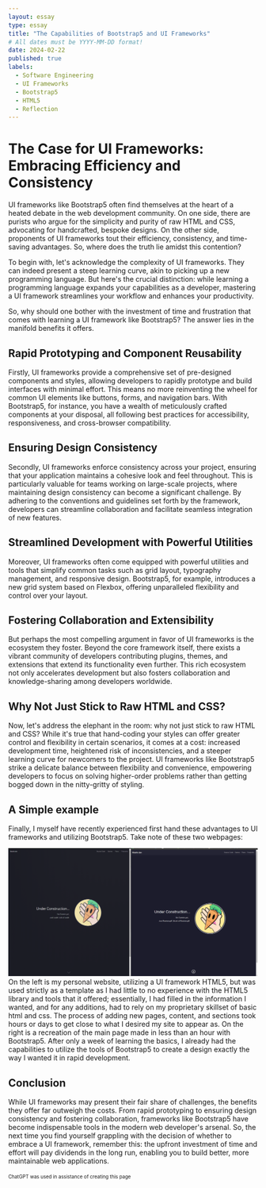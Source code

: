 ```yaml
---
layout: essay
type: essay
title: "The Capabilities of Bootstrap5 and UI Frameworks"
# All dates must be YYYY-MM-DD format!
date: 2024-02-22
published: true
labels:
  - Software Engineering
  - UI Frameworks
  - Bootstrap5
  - HTML5
  - Reflection
---
```

# **The Case for UI Frameworks: Embracing Efficiency and Consistency**

UI frameworks like Bootstrap5 often find themselves at the heart of a heated debate in the web development community. On one side, there are purists who argue for the simplicity and purity of raw HTML and CSS, advocating for handcrafted, bespoke designs. On the other side, proponents of UI frameworks tout their efficiency, consistency, and time-saving advantages. So, where does the truth lie amidst this contention?

To begin with, let's acknowledge the complexity of UI frameworks. They can indeed present a steep learning curve, akin to picking up a new programming language. But here's the crucial distinction: while learning a programming language expands your capabilities as a developer, mastering a UI framework streamlines your workflow and enhances your productivity.

So, why should one bother with the investment of time and frustration that comes with learning a UI framework like Bootstrap5? The answer lies in the manifold benefits it offers.

## **Rapid Prototyping and Component Reusability**

Firstly, UI frameworks provide a comprehensive set of pre-designed components and styles, allowing developers to rapidly prototype and build interfaces with minimal effort. This means no more reinventing the wheel for common UI elements like buttons, forms, and navigation bars. With Bootstrap5, for instance, you have a wealth of meticulously crafted components at your disposal, all following best practices for accessibility, responsiveness, and cross-browser compatibility.

## **Ensuring Design Consistency**

Secondly, UI frameworks enforce consistency across your project, ensuring that your application maintains a cohesive look and feel throughout. This is particularly valuable for teams working on large-scale projects, where maintaining design consistency can become a significant challenge. By adhering to the conventions and guidelines set forth by the framework, developers can streamline collaboration and facilitate seamless integration of new features.

## **Streamlined Development with Powerful Utilities**

Moreover, UI frameworks often come equipped with powerful utilities and tools that simplify common tasks such as grid layout, typography management, and responsive design. Bootstrap5, for example, introduces a new grid system based on Flexbox, offering unparalleled flexibility and control over your layout.

## **Fostering Collaboration and Extensibility**

But perhaps the most compelling argument in favor of UI frameworks is the ecosystem they foster. Beyond the core framework itself, there exists a vibrant community of developers contributing plugins, themes, and extensions that extend its functionality even further. This rich ecosystem not only accelerates development but also fosters collaboration and knowledge-sharing among developers worldwide.

## **Why Not Just Stick to Raw HTML and CSS?**

Now, let's address the elephant in the room: why not just stick to raw HTML and CSS? While it's true that hand-coding your styles can offer greater control and flexibility in certain scenarios, it comes at a cost: increased development time, heightened risk of inconsistencies, and a steeper learning curve for newcomers to the project. UI frameworks like Bootstrap5 strike a delicate balance between flexibility and convenience, empowering developers to focus on solving higher-order problems rather than getting bogged down in the nitty-gritty of styling.

## **A Simple example**

Finally, I myself have recently experienced first hand these advantages to UI frameworks and utilizing Bootstrap5. Take note of these two webpages: 
<div class="text-center p-4">
  <img width="700px" class="img-thumbnail" src="../img/UIFrameworksReflection/UIFrameworksReflection.png">
</div>
On the left is my personal website, utilizing a UI framework HTML5, but was used strictly as a template as I had little to no experience with the HTML5 library and tools that it offered; essentially, I had filled in the information I wanted, and for any additions, had to rely on my proprietary skillset of basic html and css. The process of adding new pages, content, and sections took hours or days to get close to what I desired my site to appear as. On the right is a recreation of the main page made in less than an hour with Bootstrap5. After only a week of learning the basics, I already had the capabilities to utilize the tools of Bootstrap5 to create a design exactly the way I wanted it in rapid development. 

## **Conclusion**

While UI frameworks may present their fair share of challenges, the benefits they offer far outweigh the costs. From rapid prototyping to ensuring design consistency and fostering collaboration, frameworks like Bootstrap5 have become indispensable tools in the modern web developer's arsenal. So, the next time you find yourself grappling with the decision of whether to embrace a UI framework, remember this: the upfront investment of time and effort will pay dividends in the long run, enabling you to build better, more maintainable web applications.


<sub><sup>ChatGPT was used in assistance of creating this page</sup></sub>
